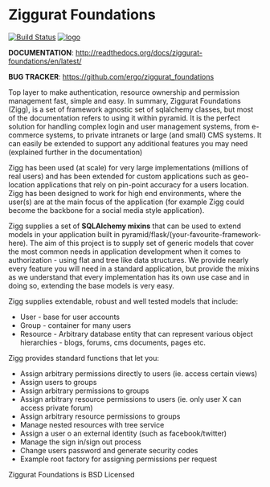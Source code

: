 # Ziggurat Foundations

[![Build Status]](https://travis-ci.org/ergo/ziggurat_foundations) [![logo]](https://gitter.im/ergo/ziggurat_foundations)

**DOCUMENTATION**: http://readthedocs.org/docs/ziggurat-foundations/en/latest/

**BUG TRACKER**: https://github.com/ergo/ziggurat_foundations

Top layer to make authentication, resource ownership and permission management
fast, simple and easy. In summary, Ziggurat Foundations (Zigg), is a set of framework agnostic
set of sqlalchemy classes, but most of the documentation refers to using it
within pyramid. It is the perfect solution for handling complex login and user
management systems, from e-commerce systems, to private intranets or large (and small)
CMS systems.  It can easily be extended to support any additional features you may need (explained
further in the documentation)

Zigg has been used (at scale) for very large implementations (millions of real users) and
has been extended for custom applications such as geo-location applications that rely
on pin-point accuracy for a users location. Zigg has been designed to work for
high end environments, where the user(s) are at the main focus of the application
(for example Zigg could become the backbone for a social media style application).

Zigg supplies a set of **SQLAlchemy mixins** that can be used to extend
models in your application built in pyramid/flask/(your-favourite-framework-here).
The aim of this project is to supply set of generic models that cover the most
common needs in application development when it comes to authorization - using
flat and tree like data structures. We provide nearly every feature you will need in
a standard application, but provide the mixins as we understand that every implementation
has its own use case and in doing so, extending the base models is very easy.


Zigg supplies extendable, robust and well tested models that include:

- User - base for user accounts
- Group - container for many users
- Resource - Arbitrary database entity that can represent various object hierarchies - blogs, forums, cms documents, pages etc.

Zigg provides standard functions that let you:

- Assign arbitrary permissions directly to users (ie. access certain views)
- Assign users to groups
- Assign arbitrary permissions to groups
- Assign arbitrary resource permissions to users (ie. only user X can access private forum)
- Assign arbitrary resource permissions to groups
- Manage nested resources with tree service
- Assign a user o an external identity (such as facebook/twitter)
- Manage the sign in/sign out process
- Change users password and generate security codes
- Example root factory for assigning permissions per request


Ziggurat Foundations is BSD Licensed

[Build Status]: https://travis-ci.org/ergo/ziggurat_foundations.svg?branch=master
[logo]: https://badges.gitter.im/ergo/ziggurat_foundations.svg
